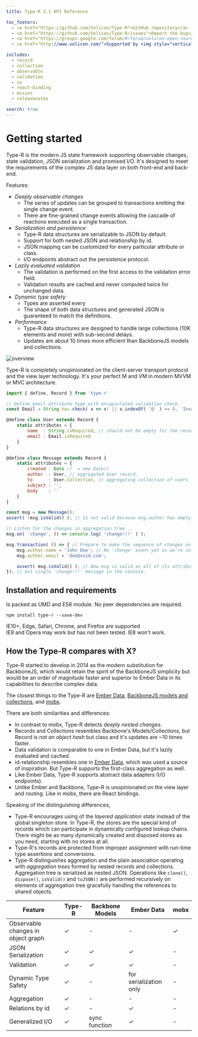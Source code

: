 ```yaml
---
title: Type-R 2.1 API Reference

toc_footers:
  - <a href="https://github.com/Volicon/Type-R">GitHub repository</a>
  - <a href="https://github.com/Volicon/Type-R/issues">Report the bug</a>
  - <a href="https://groups.google.com/forum/#!forum/volicon-open-source">Ask the question</a>
  - <a href="http://www.volicon.com/">Supported by <img style="vertical-align: middle" src="images/volicon_verizon_dm.png"/></a>

includes:
  - record
  - collection
  - observable
  - validation
  - io
  - react-binding
  - mixins
  - releasenotes

search: true
---
```


# Getting started

Type-R is the modern JS state framework supporting observable changes, state validation, JSON serialization and promised I/O. It's designed to meet the requirements of the complex JS data layer on both front-end and back-end.

Features:

- *Deeply observable changes*
    - The series of updates can be grouped to transactions emitting the single change event.
    - There are fine-grained change events allowing the cascade of reactions executed as a single transaction.
- *Serialization and persistence*
    - Type-R data structures are serializable to JSON by default.
    - Support for both nested JSON and relationship by id.
    - JSON mapping can be customized for every particular attribute or class.
    - I/O endpoints abstract out the persistence protocol.
- *Lazily evaluated validation*
    - The validation is performed on the first access to the validation error field.
    - Validation results are cached and never computed twice for unchanged data.
- *Dynamic type safety*
    - Types are asserted every 
    - The shape of both data structures and generated JSON is guaranteed to match the definitions.
- *Performance*
    - Type-R data structures are designed to handle large collections (10K elements and more) with sub-second delays.
    - Updates are about 10 times more efficient than BackboneJS models and collections.

![overview](images/overview.png)

Type-R is completely unopinionated on the client-server transport protocol and the view layer technology. It's your perfect M and VM in modern MVVM or MVC architecture.

```javascript
import { define, Record } from 'type-r'

// Define email attribute type with encapsulated validation check.
const Email = String.has.check( x => x! || x.indexOf( '@' ) >= 0, 'Invalid email' );

@define class User extends Record {
    static attributes = {
        name  : String.isRequired, // should not be empty for the record to be valid.
        email : Email.isRequired
    }
}

@define class Message extends Record {
    static attributes = {
        created : Date //  = new Date()
        author  : User, // aggregated User record.
        to      : User.Collection, // aggregating collection of users
        subject : '',
        body    : ''
    }
}

const msg = new Message();
assert( !msg.isValid() ); // Is not valid because msg.author has empty attributes

// Listen for the changes in aggregation tree...
msg.on( 'change', () => console.log( 'change!!!' ) );

msg.transaction( () => { // Prepare to make the sequence of changes on msg
    msg.author.name = 'John Dee'; // No 'change' event yet as we're in the transaction. 
    msg.author.email = 'dee@void.com'; 

    assert( msg.isValid() ); // Now msg is valid as all of its attributes are valid.
}); // Got single 'change!!!' message in the console.
```

## Installation and requirements

Is packed as UMD and ES6 module. No peer dependencies are required.

`npm install type-r --save-dev`

<aside class="success">IE10+, Edge, Safari, Chrome, and Firefox are supported</aside>

<aside class="warning">IE9 and Opera may work but has not been tested. IE8 won't work.</aside>

## How the Type-R compares with X?

Type-R started to develop in 2014 as the modern substitution for BackboneJS, which would retain the spirit of the BackboneJS simplicity but would be an order of magnitude faster and superior to Ember Data in its capabilities to describe complex data.

The closest things to the Type-R are [Ember Data](https://guides.emberjs.com/v2.2.0/models/), [BackboneJS models and collections](http://backbonejs.org/#Model), and [mobx](https://github.com/mobxjs/mobx).

There are both similarities and differences:

- In contrast to mobx, Type-R detects _deeply nested changes_.
- Records and Collections resembles Backbone's Models/Collections, but Record is _not an object hash_ but class and it's updates are ~10 times faster.
- Data validation is comparable to one in Ember Data, but it's lazily evaluated and cached.
- id-relationship resembles one in [Ember Data](https://guides.emberjs.com/v2.2.0/models/relationships/), which was used a source of inspiration. But Type-R supports the first-class aggregation as well.
- Like Ember Data, Type-R supports abstract data adapters (I/O endpoints).
- Unlike Ember and Backbone, Type-R is unopinionated on the view layer and routing. Like in mobx, there are React bindings.

Speaking of the distinguishing differences,

- Type-R encourages using of the _layered application state_ instead of the global singleton store. In Type-R, the stores are the special kind of records which can participate in dynamically configured lookup chains. There might be as many dynamically created and disposed stores as you need, starting with no stores at all.
- Type-R's records are protected from improper assignment with run-time type assertions and conversions.
- Type-R distinguishes aggregation and the plain association operating with _aggregation trees_ formed by nested records and collections. Aggregation tree is serialized as nested JSON. Operations like `clone()`, `dispose()`, `isValid()` and `toJSON()` are performed recursively on elements of aggregation tree gracefully handling the references to shared objects.

Feature | Type-R | Backbone Models | Ember Data | mobx
-|-|-|-|-
Observable changes in object graph | ✓ | - | - | ✓
JSON Serialization | ✓ | ✓ | ✓ | -
Validation | ✓ | ✓ | ✓ | -
Dynamic Type Safety | ✓ | - | for serialization only | -
Aggregation | ✓ | - | - | -
Relations by id | ✓ | - | ✓ | - 
Generalized I/O | ✓ | sync function | ✓ | - 
